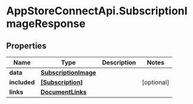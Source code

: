 # AppStoreConnectApi.SubscriptionImageResponse

## Properties

Name | Type | Description | Notes
------------ | ------------- | ------------- | -------------
**data** | [**SubscriptionImage**](SubscriptionImage.md) |  | 
**included** | [**[Subscription]**](Subscription.md) |  | [optional] 
**links** | [**DocumentLinks**](DocumentLinks.md) |  | 


